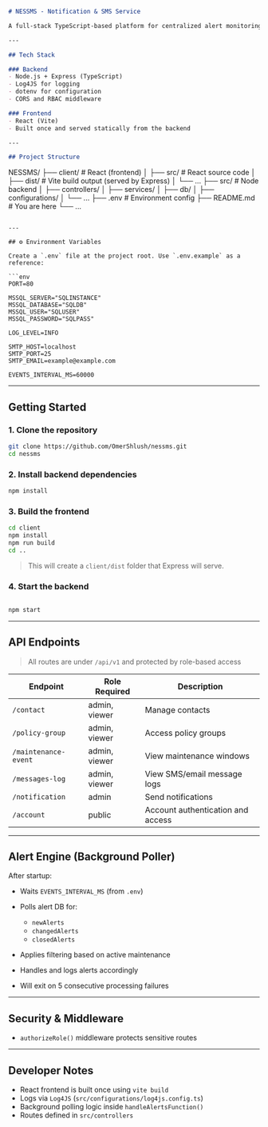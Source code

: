 
```markdown
# NESSMS - Notification & SMS Service

A full-stack TypeScript-based platform for centralized alert monitoring and notification handling. Built with Node.js, Express, and React (Vite), this service continuously fetches alerts, applies business logic, and notifies relevant users via SMS or other channels.

---

## Tech Stack

### Backend
- Node.js + Express (TypeScript)
- Log4JS for logging
- dotenv for configuration
- CORS and RBAC middleware

### Frontend
- React (Vite)
- Built once and served statically from the backend

---

## Project Structure

```

NESSMS/
├── client/               # React (frontend)
│   ├── src/              # React source code
│   ├── dist/             # Vite build output (served by Express)
│   └── ...
├── src/                  # Node backend
│   ├── controllers/
│   ├── services/
│   ├── db/
│   ├── configurations/
│   └── ...
├── .env                  # Environment config
├── README.md             # You are here
└── ...

````

---

## ⚙️ Environment Variables

Create a `.env` file at the project root. Use `.env.example` as a reference:

```env
PORT=80

MSSQL_SERVER="SQLINSTANCE"
MSSQL_DATABASE="SQLDB"
MSSQL_USER="SQLUSER"
MSSQL_PASSWORD="SQLPASS"

LOG_LEVEL=INFO

SMTP_HOST=localhost
SMTP_PORT=25
SMTP_EMAIL=example@example.com

EVENTS_INTERVAL_MS=60000

````

---

## Getting Started

### 1. Clone the repository

```bash
git clone https://github.com/OmerShlush/nessms.git
cd nessms
```

### 2. Install backend dependencies

```bash
npm install
```

### 3. Build the frontend

```bash
cd client
npm install
npm run build
cd ..
```

> This will create a `client/dist` folder that Express will serve.

### 4. Start the backend

```bash

npm start
```

---

## API Endpoints

> All routes are under `/api/v1` and protected by role-based access

| Endpoint             | Role Required | Description                       |
| -------------------- | ------------- | --------------------------------- |
| `/contact`           | admin, viewer | Manage contacts                   |
| `/policy-group`      | admin, viewer | Access policy groups              |
| `/maintenance-event` | admin, viewer | View maintenance windows          |
| `/messages-log`      | admin, viewer | View SMS/email message logs       |
| `/notification`      | admin         | Send notifications                |
| `/account`           | public        | Account authentication and access |

---

## Alert Engine (Background Poller)

After startup:

* Waits `EVENTS_INTERVAL_MS` (from `.env`)
* Polls alert DB for:

  * `newAlerts`
  * `changedAlerts`
  * `closedAlerts`
* Applies filtering based on active maintenance
* Handles and logs alerts accordingly
* Will exit on 5 consecutive processing failures

---

## Security & Middleware

* `authorizeRole()` middleware protects sensitive routes

---

## Developer Notes

* React frontend is built once using `vite build`
* Logs via `Log4JS` (`src/configurations/log4js.config.ts`)
* Background polling logic inside `handleAlertsFunction()`
* Routes defined in `src/controllers`

